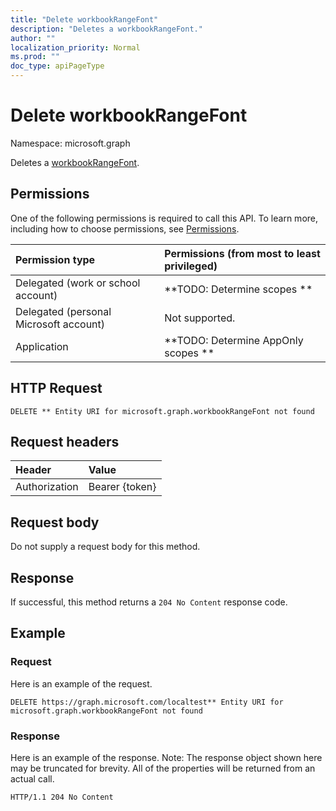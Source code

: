 ```yaml
---
title: "Delete workbookRangeFont"
description: "Deletes a workbookRangeFont."
author: ""
localization_priority: Normal
ms.prod: ""
doc_type: apiPageType
---
```


# Delete workbookRangeFont

Namespace: microsoft.graph

Deletes a [workbookRangeFont](../resources/workbookrangefont.md).

## Permissions
One of the following permissions is required to call this API. To learn more, including how to choose permissions, see [Permissions](/concepts/permissions-reference.md).

|Permission type|Permissions (from most to least privileged)|
|:---|:---|
|Delegated (work or school account)|**TODO: Determine scopes **|
|Delegated (personal Microsoft account)|Not supported.|
|Application|**TODO: Determine AppOnly scopes **|

## HTTP Request
<!-- {
  "blockType": "ignored"
}
-->
``` http
DELETE ** Entity URI for microsoft.graph.workbookRangeFont not found
```

## Request headers
|Header|Value|
|:---|:---|
|Authorization|Bearer {token}|

## Request body
Do not supply a request body for this method.

## Response
If successful, this method returns a `204 No Content` response code.

## Example

### Request
Here is an example of the request.
<!-- {
  "blockType": "request",
  "name": "delete_workbookrangefont"
}
-->
``` http
DELETE https://graph.microsoft.com/localtest** Entity URI for microsoft.graph.workbookRangeFont not found
```

### Response
Here is an example of the response. Note: The response object shown here may be truncated for brevity. All of the properties will be returned from an actual call.
<!-- {
  "blockType": "response",
  "truncated": true
}
-->
``` http
HTTP/1.1 204 No Content
```


